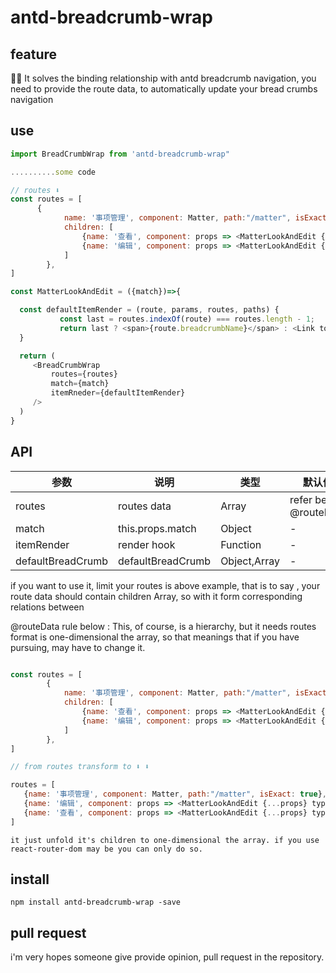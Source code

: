 # antd-breadcrumb-wrap


## feature
🚀🚀 It solves the binding relationship with antd breadcrumb navigation,
you need to provide the route data, to automatically update your bread
crumbs navigation

## use

```javascript
import BreadCrumbWrap from 'antd-breadcrumb-wrap"

..........some code

// routes ⬇️
const routes = [
      {
            name: '事项管理', component: Matter, path:"/matter", isExact: true,
            children: [
                {name: '查看', component: props => <MatterLookAndEdit {...props} type="look" />, path:"look/:id"},
                {name: '编辑', component: props => <MatterLookAndEdit {...props} type="edit" />, path:"edit/:id"},
            ]
        },
]

const MatterLookAndEdit = ({match})=>{

  const defaultItemRender = (route, params, routes, paths) {
           const last = routes.indexOf(route) === routes.length - 1;
           return last ? <span>{route.breadcrumbName}</span> : <Link to={route.path}>{route.breadcrumbName}</Link>;
  }

  return (
     <BreadCrumbWrap
         routes={routes}
         match={match}
         itemRneder={defaultItemRender}
     />
  )
}

```

## API

| 参数         | 说明                                      | 类型         | 默认值 |
|-------------|------------------------------------------|-------------|-------|
| routes        | routes data | Array | refer below @routeData |
| match      | this.props.match | Object  | -   |
| itemRender    | render hook | Function  | -    |
| defaultBreadCrumb | defaultBreadCrumb  | Object,Array  | -    |

if you want to use it, limit your routes is above example, that is to say , your route data should contain children Array,
so with it form corresponding relations between

@routeData rule below :
This, of course, is a hierarchy, but it needs routes format is  one-dimensional the array,
so that meanings that if you have pursuing, may have to change it.

```javascript

const routes = [
        {
            name: '事项管理', component: Matter, path:"/matter", isExact: true,
            children: [
                {name: '查看', component: props => <MatterLookAndEdit {...props} type="look" />, path:"look/:id"},
                {name: '编辑', component: props => <MatterLookAndEdit {...props} type="edit" />, path:"edit/:id"},
            ]
        },
]

// from routes transform to ⬇️ ⬇️

routes = [
   {name: '事项管理', component: Matter, path:"/matter", isExact: true},
   {name: '编辑', component: props => <MatterLookAndEdit {...props} type="edit" />, path:"/matter/edit/:id"},
   {name: '查看', component: props => <MatterLookAndEdit {...props} type="look" />, path:"/matter/look/:id"},
]

```

`it just unfold it's children to one-dimensional the array. if you use react-router-dom may be you can only do so.`

## install

```
npm install antd-breadcrumb-wrap -save
```

## pull request

i'm very hopes someone give provide opinion, pull request in the repository.